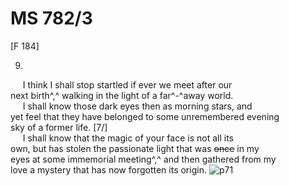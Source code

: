 # MS 782/3 

[F 184]

9. 

&nbsp;&nbsp;&nbsp;&nbsp;&nbsp;I think I shall stop startled if ever we meet after our \
next birth^,^ walking in the light of a far^-^away world. \
&nbsp;&nbsp;&nbsp;&nbsp;&nbsp;I shall know those dark eyes then as morning stars, and \
yet feel that they have belonged to some unremembered evening \
sky of a former life. [7/] \
&nbsp;&nbsp;&nbsp;&nbsp;&nbsp;I shall know that the magic of your face is not all its \
own, but has stolen the passionate light that was ~~once~~ in my \
eyes at some immemorial meeting^,^ and then gathered from my \
love a mystery that has now forgotten its origin. 
![p71](MS782_3-071.jpg)
